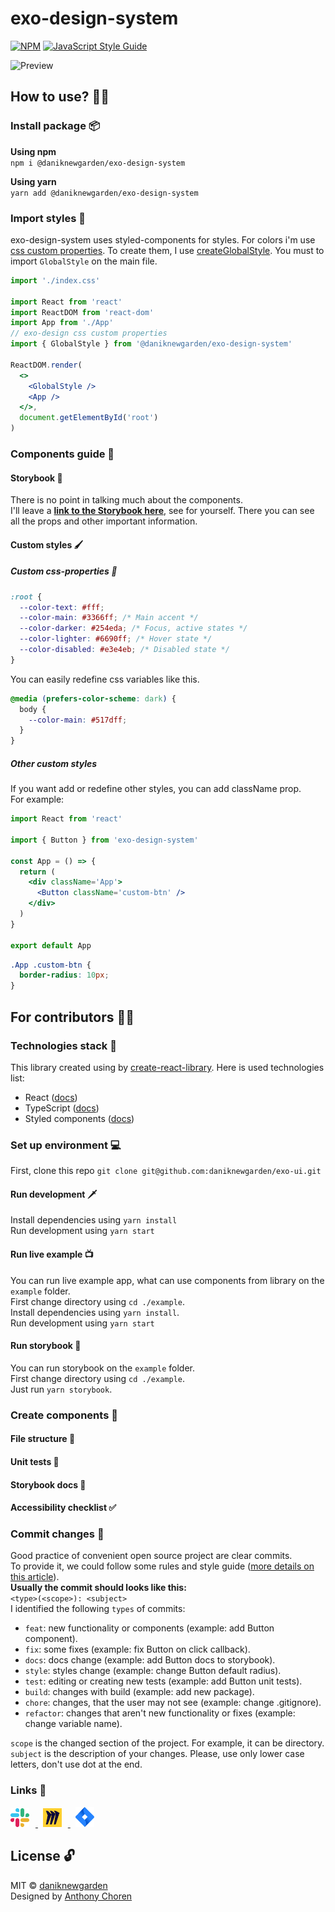 # exo-design-system

[![NPM](https://img.shields.io/npm/v/@daniknewgarden/exo-design-system.svg)](https://www.npmjs.com/package/@daniknewgarden/exo-design-system) [![JavaScript Style Guide](https://img.shields.io/badge/code_style-standard-brightgreen.svg)](https://standardjs.com)

![Preview](https://raw.githubusercontent.com/daniknewgarden/exo-ui/main/example/screenshots/exo-preview.png)

## How to use? 🐱‍💻

### Install package 📦

**Using npm** <br>
`npm i @daniknewgarden/exo-design-system`

**Using yarn** <br>
`yarn add @daniknewgarden/exo-design-system`

### Import styles 🎨

exo-design-system uses styled-components for styles. For colors i'm use [css custom properties](https://developer.mozilla.org/en-US/docs/Web/CSS/--* 'MDN docs'). To create them, I use [createGlobalStyle](https://styled-components.com/docs/api#createglobalstyle 'styled-components docs'). You must to import `GlobalStyle` on the main file.

```jsx
import './index.css'

import React from 'react'
import ReactDOM from 'react-dom'
import App from './App'
// exo-design css custom properties
import { GlobalStyle } from '@daniknewgarden/exo-design-system'

ReactDOM.render(
  <>
    <GlobalStyle />
    <App />
  </>,
  document.getElementById('root')
)
```

### Components guide 🧩

#### Storybook 📕

There is no point in talking much about the components. <br>
I'll leave a [**link to the Storybook here**](https://daniknewgarden.github.io/exo-ui/ 'Link to the Storybook'), see for yourself. There you can see all the props and other important information.

#### Custom styles 🖌

##### Custom css-properties 📝

```css
:root {
  --color-text: #fff;
  --color-main: #3366ff; /* Main accent */
  --color-darker: #254eda; /* Focus, active states */
  --color-lighter: #6690ff; /* Hover state */
  --color-disabled: #e3e4eb; /* Disabled state */
}
```

You can easily redefine css variables like this.

```css
@media (prefers-color-scheme: dark) {
  body {
    --color-main: #517dff;
  }
}
```

##### Other custom styles

If you want add or redefine other styles, you can add className prop. <br>
For example:

```jsx
import React from 'react'

import { Button } from 'exo-design-system'

const App = () => {
  return (
    <div className='App'>
      <Button className='custom-btn' />
    </div>
  )
}

export default App
```

```css
.App .custom-btn {
  border-radius: 10px;
}
```

## For contributors 👩‍💻

### Technologies stack 📃

This library created using by [create-react-library](https://github.com/transitive-bullshit/create-react-library#readme).
Here is used technologies list:

- React ([docs](https://reactjs.org/docs/getting-started.html))
- TypeScript ([docs](https://www.typescriptlang.org/docs/handbook/react.html))
- Styled components ([docs](https://styled-components.com/))

### Set up environment 💻

First, clone this repo `git clone git@github.com:daniknewgarden/exo-ui.git`

#### Run development 🗡

Install dependencies using `yarn install` <br>
Run development using `yarn start` <br>

#### Run live example 📺

You can run live example app, what can use components from library on the `example` folder. <br>
First change directory using `cd ./example`. <br>
Install dependencies using `yarn install`. <br>
Run development using `yarn start` <br>

#### Run storybook 📕

You can run storybook on the `example` folder. <br>
First change directory using `cd ./example`. <br>
Just run `yarn storybook`. <br>

### Create components 🧩

#### File structure 📁

#### Unit tests 🧪

#### Storybook docs 📕

#### Accessibility checklist ✅

### Commit changes 🌳

Good practice of convenient open source project are clear commits. <br>
To provide it, we could follow some rules and style guide ([more details on this article](https://drbrain.ru/articles/git-commit-message/)). <br>
**Usually the commit should looks like this:** <br>
`<type>(<scope>): <subject>`<br>
I identified the following `types` of commits:

- `feat`: new functionality or components (example: add Button component).
- `fix`: some fixes (example: fix Button on click callback).
- `docs`: docs change (example: add Button docs to storybook).
- `style`: styles change (example: change Button default radius).
- `test`: editing or creating new tests (example: add Button unit tests).
- `build`: changes with build (example: add new package).
- `chore`: changes, that the user may not see (example: change .gitignore).
- `refactor`: changes that aren't new functionality or fixes (example: change variable name).

`scope` is the changed section of the project. For example, it can be directory. <br>
`subject` is the description of your changes. Please, use only lower case letters, don't use dot at the end.

### Links 🔗

<a href="https://join.slack.com/t/exo-design-system/shared_invite/zt-q5j4ylac-OvX2E6DfpWRfezSQU8Qicg">
  <img width="30" style="margin-right: 10px" src="https://raw.githubusercontent.com/daniknewgarden/exo-ui/main/example/screenshots/slack.png"/>
</a>
&nbsp;
<a href="https://miro.com/welcomeonboard/3QDJm6pQfZvGyIghGEV34WYCtpn7D6I1siIRSc0nx80sxOnjqYomgx72YB2B0ya8">
  <img width="30" style="margin-right: 10px" src="https://raw.githubusercontent.com/daniknewgarden/exo-ui/main/example/screenshots/miro.png"/>
</a>
&nbsp;
<a href="https://id.atlassian.com/invite/p/jira-software?id=J-8LzVnYRtOhg70Bk1vxwA">
  <img width="30" style="margin-right: 10px" src="https://raw.githubusercontent.com/daniknewgarden/exo-ui/main/example/screenshots/jira.png"/>
</a>

## License 🔓

MIT © [daniknewgarden](https://github.com/daniknewgarden) <br>
Designed by [Anthony Choren](https://dribbble.com/shots/11967273-EXO-KIT-Design-System 'Anthony Choren Dribbble')

